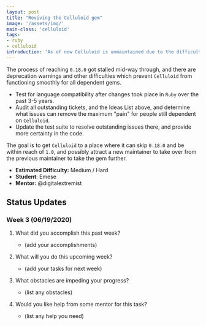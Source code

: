 ```yaml
---
layout: post
title: "Reviving the Celluloid gem"
image: '/assets/img/'
main-class: 'celluloid'
tags:
- ruby
- celluloid
introduction: 'As of now Celluloid is unmaintained due to the difficulties introduced by the last release 1.5 years ago. The overall goal for the summer is to get Celluloid in a good shape so the community around it can reform and keep on going further'
---
```


The process of reaching `0.18.0` got stalled mid-way through, and there are deprecation warnings and other difficulties which prevent `Celluloid` from functioning smoothly for all dependent gems.

* Test for language compatibility after changes took place in `Ruby` over the past 3-5 years.
* Audit all outstanding tickets, and the Ideas List above, and determine what issues can remove the maximum "pain" for people still dependent on `Celluloid`.
* Update the test suite to resolve outstanding issues there, and provide more certainty in the code.

The goal is to get `Celluloid` to a place where it can skip `0.18.0` and be within reach of `1.0`, and possibly attract a new maintainer to take over from the previous maintainer to take the gem further.

* **Estimated Difficulty:** Medium / Hard
* **Student**: Emese
* **Mentor:** @digitalextremist

## Status Updates

### Week 3 (06/19/2020)

1. What did you accomplish this past week?
    - (add your accomplishments)

1. What will you do this upcoming week?
    - (add your tasks for next week)

1. What obstacles are impeding your progress?
    - (list any obstacles)

1. Would you like help from some mentor for this task?
    - (list any help you need)
